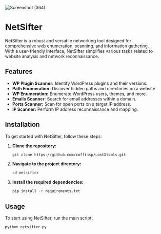 ![Screenshot (364)](https://github.com/user-attachments/assets/8528e331-eb3d-4cb1-a45d-fe47eef1ec16)
# NetSifter

NetSifter is a robust and versatile networking tool designed for comprehensive web enumeration, scanning, and information gathering. With a user-friendly interface, NetSifter simplifies various tasks related to website analysis and network reconnaissance.

## Features

- **WP Plugin Scanner:** Identify WordPress plugins and their versions.
- **Path Enumeration:** Discover hidden paths and directories on a website.
- **WP Enumeration:** Enumerate WordPress users, themes, and more.
- **Emails Scanner:** Search for email addresses within a domain.
- **Ports Scanner:** Scan for open ports on a target IP address.
- **IP Scanner:** Perform IP address reconnaissance and mapping.

## Installation

To get started with NetSifter, follow these steps:

1. **Clone the repository:**
    ```bash
    git clone https://github.com/coffinsp/LostXtools.git
    ```

2. **Navigate to the project directory:**
    ```bash
    cd netsifter
    ```

3. **Install the required dependencies:**
    ```bash
    pip install -r requirements.txt
    ```

## Usage

To start using NetSifter, run the main script:
```bash
python netsifter.py
